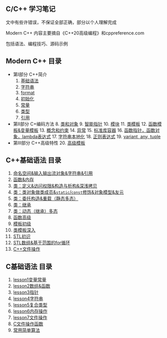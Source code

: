 ## C/C++ 学习笔记

文中有些许错误，不保证全部正确，部分以个人理解完成

Modern C++ 内容主要摘自《C++20高级编程》和cppreference.com

包括语法、编程技巧、源码示例

## Modern C++ 目录

- 第I部分 C++简介
  1. [基础语法](ModernCpp/Chapter01.md)
  2. [字符串](ModernCpp/Chapter02.md)
  3. [format](ModernCpp/Chapter03.md)
  4. [初始化](ModernCpp/Chapter04.md)
  5. [常量](ModernCpp/Chapter05.md)
  6. [类型](ModernCpp/Chapter06.md)
  7. [引用](ModernCpp/Chapter07.md)
- 第II部分 C+编码方法
  8. [类和对象](ModernCpp/Chapter08.md)
  9. [智能指针](ModernCpp/Chapter09.md)
  10. [模块](ModernCpp/Chapter10.md)
  11. [类模板](ModernCpp/Chapter11.md)
  12. [函数模板&变量模板](ModernCpp/Chapter12.md)
  13. [概念和约束](ModernCpp/Chapter13.md)
  14. [异常](ModernCpp/Chapter14.md)
  15. [标准库容器](ModernCpp/Chapter15.md)
  16. [函数指针，函数对象，lambda表达式](ModernCpp/Chapter16.md)
  17. [字符串本地化](ModernCpp/Chapter17.md)
  18. [正则表达式](ModernCpp/Chapter18.md)
  19. [variant, any, tuple](ModernCpp/Chapter19.md)
- 第III部分 C++高级特性
  20. [高级模板](ModernCpp/Chapter20.md)

## C++基础语法 目录

1. [命名空间&输入输出流对象&字符串&引用](Cpp/l_08.md)
2. [函数&内存](Cpp/l_09.md)
3. [类：定义&访问权限&构造与析构&深浅拷贝](Cpp/l_10.md)
4. [类：类对象做类成员&`static`/`const`修饰&对象模型&友元](Cpp/l_11.md)
5. [类：委托构造&重载（静态多态）](Cpp/l_12.md)
6. [类：继承](Cpp/l_13.md)
7. [类：动态（继承）多态](Cpp/l_14.md)
8. [函数高级](Cpp/l_15.md)
9. [模板初级](Cpp/l_16.md)
10. [类模板深入](Cpp/l_17.md)
11. [STL初识](Cpp/l_18.md)
12. [STL数组&基于范围的for循环](Cpp/l_19.md)
13. [C++文件操作](Cpp/l_20.md)

## C基础语法 目录

1. [lesson1变量常量](C/l_01.md)
2. [lesson2数组&函数](C/l_02.md)
3. [lesson3指针](C/l_03.md)
4. [lesson4字符串](C/l_04.md)
5. [lesson5复合类型](C/l_05.md)
6. [lesson6内存操作](C/l_06.md)
7. [lesson7文件操作](C/l_07.md)
8. [C文件操作函数](C/C文件操作.md)
9. [常用简单算法](C/常用算法.md)
